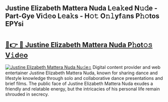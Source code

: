 ## Justine Elizabeth Mattera Nuda L𝚎a𝚔ed N𝚞𝚍e - Part-Gye Vi𝚍𝚎o L𝚎a𝚔s - H𝚘𝚝 O𝚗𝚕yf𝚊ns P𝚑𝚘tos EPYsi

# <h2><a href="http://kfeh386.oniu.top/?m=Justine+Elizabeth+Mattera+Nuda">🔗👉 🔴 Justine Elizabeth Mattera Nuda P𝚑ot𝚘𝚜 V𝚒d𝚎o</a></h2>

[![Justine Elizabeth Mattera Nuda Nu𝚍e𝚜](https://i.imgur.com/0qMVB7G.gif)](http://kfeh386.oniu.top/?m=Justine+Elizabeth+Mattera+Nuda)
Digital content provider and web entertainer Justine Elizabeth Mattera Nuda, known for sharing dance and lifestyle knowledge through solo and collaborative dance presentations and brief films. The public face of Justine Elizabeth Mattera Nuda exudes a friendly and relatable energy, but the intricacies of his personal life remain shrouded in secrecy.  
